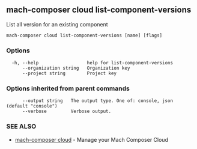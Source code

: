## mach-composer cloud list-component-versions

List all version for an existing component

```
mach-composer cloud list-component-versions [name] [flags]
```

### Options

```
  -h, --help                  help for list-component-versions
      --organization string   Organization key
      --project string        Project key
```

### Options inherited from parent commands

```
      --output string   The output type. One of: console, json (default "console")
      --verbose         Verbose output.
```

### SEE ALSO

* [mach-composer cloud](mach-composer_cloud.md)	 - Manage your Mach Composer Cloud


